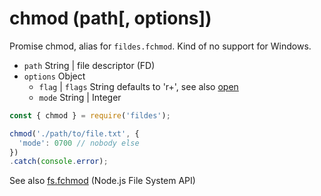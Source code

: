 # chmod (path[, options])

Promise chmod, alias for `fildes.fchmod`.
Kind of no support for Windows.

- `path` String | file descriptor (FD)
- `options` Object
  - `flag` | `flags` String defaults to 'r+', see also [open](#open-path-options)
  - `mode` String | Integer

```javascript
const { chmod } = require('fildes');

chmod('./path/to/file.txt', {
  'mode': 0700 // nobody else
})
.catch(console.error);
```

See also [fs.fchmod](https://nodejs.org/api/fs.html#fs_fs_fchmod_fd_mode_callback) (Node.js File System API)
